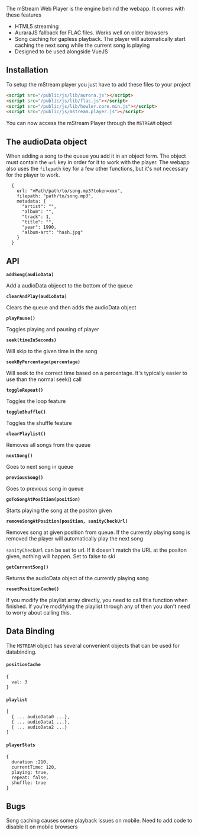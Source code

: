 The mStream Web Player is the engine behind the webapp.  It comes with these features

* HTML5 streaming
* AuraraJS fallback for FLAC files.  Works well on older browsers
* Song caching for gapless playback.  The player will automatically start caching the next song while the current song is playing
* Designed to be used alongside VueJS


## Installation

To setup the mStream player you just have to add these files to your project

```HTML
<script src="/public/js/lib/aurora.js"></script>
<script src="/public/js/lib/flac.js"></script>
<script src="/public/js/lib/howler.core.min.js"></script>
<script src="/public/js/mstream.player.js"></script>
```

You can now access the mStream Player through the `MSTREAM` object

## The audioData object

When adding a song to the queue you add it in an object form. The object must contain the `url` key in order for it to work with the player.  The webapp also uses the `filepath` key for a few other functions, but it's not necessary for the player to work.

```
  {
    url: "vPath/path/to/song.mp3?token=xxx",
    filepath: "path/to/song.mp3",
    metadata: {
      "artist": "",
      "album": "",
      "track": 1,
      "title": "",
      "year": 1990,
      "album-art": "hash.jpg"
    }
  }
```


## API

**`addSong(audioData)`**

Add a audioData objecct to the bottom of the queue

**`clearAndPlay(audioData)`**

Clears the queue and then adds the audioData object

**`playPause()`**

Toggles playing and pausing of player

**`seek(timeInSeconds)`**

Will skip to the given time in the song

**`seekByPercentage(percentage)`**

Will seek to the correct time based on a percentage.  It's typically easier to use than the normal seek() call

**`toggleRepeat()`**

Toggles the loop feature

**`toggleShuffle()`**

Toggles the shuffle feature

**`clearPlaylist()`**

Removes all songs from the queue

**`nextSong()`**

Goes to next song in queue

**`previousSong()`**

Goes to previous song in queue

**`goToSongAtPosition(position)`**

Starts playing the song at the positon given

**`removeSongAtPosition(position, sanityCheckUrl)`**

Removes song at given position from queue.  If the currently playing song is removed the player  will automatically play the next song

`sanityCheckUrl` can be set to url.  If it doesn't match the URL at the positon given, nothing will happen. Set to false to ski

**`getCurrentSong()`**

Returns the audioData object of the currently playing song

**`resetPositionCache()`**

If you modify the playlist array directly, you need to call this function when finished.  If you're modifying the playlist through any of then you don't need to worry about calling this.


## Data Binding
The `MSTREAM` object has several convenient objects  that can be used for databinding.

#### `positionCache`

```
{
  val: 3
}
```

#### `playlist`

```
[
  { ... audioData0 ...},
  { ... audioData1 ...},
  { ... audioData2 ...}
]
```

#### `playerStats`

```
{
  duration :210,
  currentTime: 120,
  playing: true,
  repeat: false,
  shuffle: true
}
```

## Bugs

Song caching causes some playback issues on mobile.  Need to add code to disable it on mobile browsers
